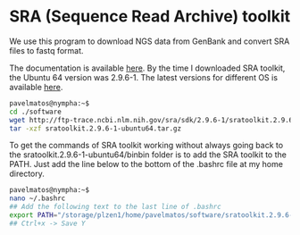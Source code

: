 # SRA (Sequence Read Archive) toolkit

We use this program to download NGS data from GenBank and convert SRA files to fastq format.

The documentation is available [here](https://github.com/ncbi/sra-tools/wiki/Downloads). By the time I downloaded SRA toolkit, the Ubuntu 64 version was 2.9.6-1. The latest versions for different OS is available [here](https://github.com/ncbi/sra-tools/wiki/01.-Downloading-SRA-Toolkit).

```bash
pavelmatos@nympha:~$ 
cd ./software
wget http://ftp-trace.ncbi.nlm.nih.gov/sra/sdk/2.9.6-1/sratoolkit.2.9.6-1-ubuntu64.tar.gz
tar -xzf sratoolkit.2.9.6-1-ubuntu64.tar.gz
```

To get the commands of SRA toolkit working without always going back to the sratoolkit.2.9.6-1-ubuntu64/binbin folder is to add the SRA toolkit to the PATH. Just add the line below to the bottom of the .bashrc file at my home directory.

```bash
pavelmatos@nympha:~$ 
nano ~/.bashrc
## Add the following text to the last line of .bashrc
export PATH="/storage/plzen1/home/pavelmatos/software/sratoolkit.2.9.6-1-ubuntu64/bin:$PATH"
## Ctrl+x -> Save Y
```
